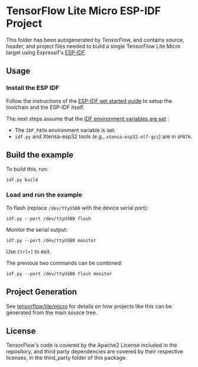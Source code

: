 # TensorFlow Lite Micro ESP-IDF Project

This folder has been autogenerated by TensorFlow, and contains source, header, and project files needed to build a single TensorFlow Lite Micro target using Espressif's [ESP-IDF](https://docs.espressif.com/projects/esp-idf/en/latest/).

## Usage

### Install the ESP IDF

Follow the instructions of the
[ESP-IDF get started guide](https://docs.espressif.com/projects/esp-idf/en/latest/get-started/index.html)
to setup the toolchain and the ESP-IDF itself.

The next steps assume that the
[IDF environment variables are set](https://docs.espressif.com/projects/esp-idf/en/latest/get-started/index.html#step-4-set-up-the-environment-variables) :
 * The `IDF_PATH` environment variable is set.
 * `idf.py` and Xtensa-esp32 tools (e.g., `xtensa-esp32-elf-gcc`) are in `$PATH`.

## Build the example

To build this, run:

```
idf.py build
```

### Load and run the example

To flash (replace `/dev/ttyUSB0` with the device serial port):
```
idf.py --port /dev/ttyUSB0 flash
```

Monitor the serial output:
```
idf.py --port /dev/ttyUSB0 monitor
```

Use `Ctrl+]` to exit.

The previous two commands can be combined:
```
idf.py --port /dev/ttyUSB0 flash monitor
```

## Project Generation

See [tensorflow/lite/micro](https://github.com/tensorflow/tensorflow/tree/master/tensorflow/lite/micro) for details on how projects like this can be generated from the main source tree.

## License

TensorFlow's code is covered by the Apache2 License included in the repository, and third party dependencies are covered by their respective licenses, in the third_party folder of this package.
